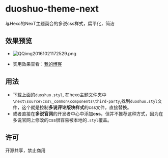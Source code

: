 # duoshuo-theme-next

与Hexo的NexT主题契合的多说css样式，扁平化，简洁

## 效果预览

- ![QQimg20161021172529.png](https://github.com/lnaif/lnaif.github.io/blob/master/uploads/QQimg20161021172529.png?raw=true)     


- 实用效果查看：[我的博客](http://lnaif.github.io/2016/10/21/duoshuo-theme-next/#more)

## 用法

- 下载上面的`duoshuo.styl`, 在hexo主题文件夹中 `\next\source\css\_common\components\third-party`,找到`duoshuo.styl`文件，这个就是控制**多说评论版块样式**的css文件，直接替换。
- 或者直接在**多说官网**的开发者中心中添加**css**，但并不推荐这种方式，因为在多说官网上修改的css很容易被本地的`.styl`覆盖。

## 许可

开源共享，禁止商用
